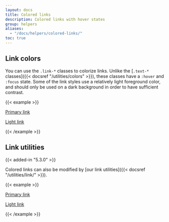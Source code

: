 ```yaml
---
layout: docs
title: Colored links
description: Colored links with hover states
group: helpers
aliases:
  - "/docs/helpers/colored-links/"
toc: true
---
```


## Link colors

You can use the `.link-*` classes to colorize links. Unlike the [`.text-*` classes]({{< docsref "/utilities/colors" >}}), these classes have a `:hover` and `:focus` state. Some of the link styles use a relatively light foreground color, and should only be used on a dark background in order to have sufficient contrast.

<!--Boosted mod: feature limited to primary and light, we don't loop over "theme-colors"-->
{{< example >}}
<p><a href="#" class="link-primary">Primary link</a></p>
<p><a href="#" class="link-light">Light link</a></p>
{{< /example >}}

<!--Boosted mod: removed callout not applicable to our modified example-->

## Link utilities

{{< added-in "5.3.0" >}}

Colored links can also be modified by [our link utilities]({{< docsref "/utilities/link/" >}}).

{{< example >}}
<p><a href="#" class="link-primary link-offset-2 link-underline-opacity-25 link-underline-opacity-100-hover">Primary link</a></p>
<p><a href="#" class="link-light link-offset-2 link-underline-opacity-25 link-underline-opacity-100-hover">Light link</a></p>
{{< /example >}}
